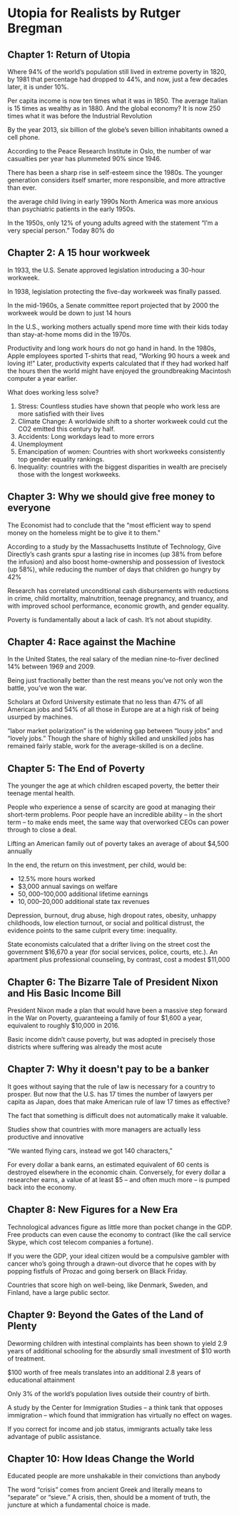 # Utopia for Realists by Rutger Bregman

## Chapter 1: Return of Utopia

Where 94% of the world’s population still lived in extreme poverty in 1820, by 1981 that percentage had dropped to 44%, and now, just a few decades later, it is under 10%.

Per capita income is now ten times what it was in 1850. The average Italian is 15 times as wealthy as in 1880. And the global economy? It is now 250 times what it was before the Industrial Revolution 

By the year 2013, six billion of the globe’s seven billion inhabitants owned a cell phone.

According to the Peace Research Institute in Oslo, the number of war casualties per year has plummeted 90% since 1946.

There has been a sharp rise in self-esteem since the 1980s. The younger generation considers itself smarter, more responsible, and more attractive than ever.

the average child living in early 1990s North America was more anxious than psychiatric patients in the early 1950s.

In the 1950s, only 12% of young adults agreed with the statement “I’m a very special person.” Today 80% do

## Chapter 2: A 15 hour workweek

In 1933, the U.S. Senate approved legislation introducing a 30-hour workweek.

In 1938, legislation protecting the five-day workweek was finally passed.

In the mid-1960s, a Senate committee report projected that by 2000 the workweek would be down to just 14 hours

In the U.S., working mothers actually spend more time with their kids today than stay-at-home moms did in the 1970s.

Productivity and long work hours do not go hand in hand. In the 1980s, Apple employees sported T-shirts that read, “Working 90 hours a week and loving it!” Later, productivity experts calculated that if they had worked half the hours then the world might have enjoyed the groundbreaking Macintosh computer a year earlier.

What does working less solve?

1. Stress: Countless studies have shown that people who work less are more satisfied with their lives
2. Climate Change: A worldwide shift to a shorter workweek could cut the CO2 emitted this century by half.
3. Accidents: Long workdays lead to more errors
4. Unemployment
5. Emancipation of women: Countries with short workweeks consistently top gender equality rankings.
6. Inequality: countries with the biggest disparities in wealth are precisely those with the longest workweeks.

## Chapter 3: Why we should give free money to everyone

The Economist had to conclude that the “most efficient way to spend money on the homeless might be to give it to them."

According to a study by the Massachusetts Institute of Technology, Give Directly’s cash grants spur a lasting rise in incomes (up 38% from before the infusion) and also boost home-ownership and possession of livestock (up 58%), while reducing the number of days that children go hungry by 42%

Research has correlated unconditional cash disbursements with reductions in crime, child mortality, malnutrition, teenage pregnancy, and truancy, and with improved school performance, economic growth, and gender equality.

Poverty is fundamentally about a lack of cash. It’s not about stupidity.

## Chapter 4: Race against the Machine

In the United States, the real salary of the median nine-to-fiver declined 14% between 1969 and 2009.

Being just fractionally better than the rest means you’ve not only won the battle, you’ve won the war.

Scholars at Oxford University estimate that no less than 47% of all American jobs and 54% of all those in Europe are at a high risk of being usurped by machines.

“labor market polarization” is the widening gap between “lousy jobs” and “lovely jobs.” Though the share of highly skilled and unskilled jobs has remained fairly stable, work for the average-skilled is on a decline.

## Chapter 5: The End of Poverty  

The younger the age at which children escaped poverty, the better their teenage mental health.

People who experience a sense of scarcity are good at managing their short-term problems. Poor people have an incredible ability – in the short term – to make ends meet, the same way that overworked CEOs can power through to close a deal.

Lifting an American family out of poverty takes an average of about $4,500 annually

In the end, the return on this investment, per child, would be:

* 12.5% more hours worked
* $3,000 annual savings on welfare
* $50,000–$100,000 additional lifetime earnings
* $10,000–$20,000 additional state tax revenues

Depression, burnout, drug abuse, high dropout rates, obesity, unhappy childhoods, low election turnout, or social and political distrust, the evidence points to the same culprit every time: inequality.

State economists calculated that a drifter living on the street cost the government $16,670 a year (for social services, police, courts, etc.). An apartment plus professional counseling, by contrast, cost a modest $11,000

## Chapter 6: The Bizarre Tale of President Nixon and His Basic Income Bill

President Nixon made a plan that would have been a massive step forward in the War on Poverty, guaranteeing a family of four $1,600 a year, equivalent to roughly $10,000 in 2016.

Basic income didn’t cause poverty, but was adopted in precisely those districts where suffering was already the most acute

## Chapter 7: Why it doesn't pay to be a banker

It goes without saying that the rule of law is necessary for a country to prosper. But now that the U.S. has 17 times the number of lawyers per capita as Japan, does that make American rule of law 17 times as effective?

The fact that something is difficult does not automatically make it valuable.

Studies show that countries with more managers are actually less productive and innovative

“We wanted flying cars, instead we got 140 characters,”

For every dollar a bank earns, an estimated equivalent of 60 cents is destroyed elsewhere in the economic chain. Conversely, for every dollar a researcher earns, a value of at least $5 – and often much more – is pumped back into the economy.

## Chapter 8: New Figures for a New Era

Technological advances figure as little more than pocket change in the GDP. Free products can even cause the economy to contract (like the call service Skype, which cost telecom companies a fortune). 

If you were the GDP, your ideal citizen would be a compulsive gambler with cancer who’s going through a drawn-out divorce that he copes with by popping fistfuls of Prozac and going berserk on Black Friday. 

Countries that score high on well-being, like Denmark, Sweden, and Finland, have a large public sector. 

## Chapter 9: Beyond the Gates of the Land of Plenty

Deworming children with intestinal complaints has been shown to yield 2.9 years of additional schooling for the absurdly small investment of $10 worth of treatment.

$100 worth of free meals translates into an additional 2.8 years of educational attainment

Only 3% of the world’s population lives outside their country of birth.

A study by the Center for Immigration Studies – a think tank that opposes immigration – which found that immigration has virtually no effect on wages.

If you correct for income and job status, immigrants actually take less advantage of public assistance.

## Chapter 10: How Ideas Change the World

Educated people are more unshakable in their convictions than anybody

The word “crisis” comes from ancient Greek and literally means to “separate” or “sieve.” A crisis, then, should be a moment of truth, the juncture at which a fundamental choice is made. 
